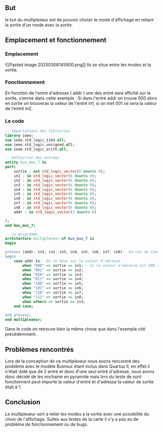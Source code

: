 ## But
le but du multiplexeur est de pouvoir choisir le mode d'affichage en reliant la sortie d'un mode avec la sortie. 

## Emplacement et fonctionnement
### Emplacement 
![[Pasted image 20250308145900.png]]
Ils se situe entre les modes et la sortie.
### Fonctionnement 
En fonction de l'entré d'adresse ( addr ) une des entré sera affiché sur la sortie, comme dans cette exemple :
Si dans l'entré addr on trouve 000 alors en sortie on trouveras la valeur de l'entré in1, si on met 001 ce sera la valeur de l'entré in2.

### Le code
```vhdl
-- Importations des librairies
library ieee;
use ieee.std_logic_1164.all;
use ieee.std_logic_unsigned.all;
use ieee.std_logic_arith.all;

-- Definition des entrées 
entity bus_mux_7 is
port(
    sortie : out std_logic_vector(6 downto 0);
    in1 : in std_logic_vector(6 downto 0);
    in2 : in std_logic_vector(6 downto 0);
    in3 : in std_logic_vector(6 downto 0);
    in4 : in std_logic_vector(6 downto 0);
    in5 : in std_logic_vector(6 downto 0);
    in6 : in std_logic_vector(6 downto 0);
    in7 : in std_logic_vector(6 downto 0);
    in8 : in std_logic_vector(6 downto 0);
    addr : in std_logic_vector(2 downto 0)

);
end bus_mux_7;

-- Le programme
architecture multiplexeur of bus_mux_7 is
begin

process (addr, in1, in2, in3, in4, in5, in6, in7, in8)-- En cas de changement de l'une de ces entrées nous allons procédé a l'actualisation du code suivant
begin
    case addr is-- On se base sur la valeur d'adresse
        when "000" => sortie <= in1;-- Si la valeur d'adresse est 000 alors la sortie sera a l'état de in1
        when "001" => sortie <= in2;
        when "010" => sortie <= in3;
        when "011" => sortie <= in4;
        when "100" => sortie <= in5;
        when "101" => sortie <= in6;
        when "110" => sortie <= in7;
        when "111" => sortie <= in8;
        when others => sortie <= in1;
    end case;
    
end process;
end multiplexeur;
```
Dans le code on retrouve bien la même chose que dans l'exemple cité précédemment.

## Problèmes rencontrés 
Lors de la conception de ce multiplexeur nous avons rencontré des problème avec le modèle Busmux étant inclus dans Quartus II, en effet il n'était doté que de 2 entré et donc d'une seul entré d'adresse, nous avons donc décidé de les enchainé en pyramide mais lors du teste de sont fonctionnent peut importe la valeur d'entré et d'adresse la valeur de sortie était à 1.

## Conclusion 
Le multiplexeur sert à relier les modes a la sortie avec une possibilité du choix de l'affichage.
Suites aux testes de la carte il n'y a pas eu de problème de fonctionnement ou de bugs.
